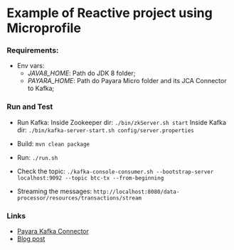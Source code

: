 # Example of Reactive project using Microprofile


### Requirements:
* Env vars:
  * *JAVA8_HOME*: Path do JDK 8 folder;
  * *PAYARA_HOME*: Path do Payara Micro folder and its JCA Connector to Kafka; 


### Run and Test 

* Run Kafka:
Inside Zookeeper dir: `./bin/zkServer.sh start`
Inside Kafka dir: `./bin/kafka-server-start.sh config/server.properties`

* Build:
`mvn clean package`

* Run:
`./run.sh`

* Check the topic:
`./kafka-console-consumer.sh --bootstrap-server localhost:9092 --topic btc-tx --from-beginning`

* Streaming the messages:
`http://localhost:8080/data-processor/resources/transactions/stream`


### Links
* [Payara Kafka Connector](https://blog.payara.fish/payara-micro-jca-adapters-apache-kafka)
* [Blog post](https://github.com/pusher/pusher-websocket-java)